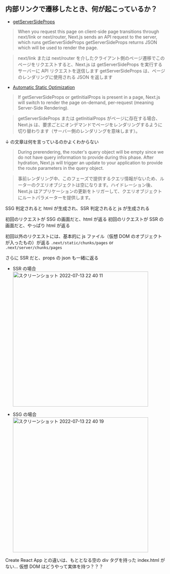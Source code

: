 ## 内部リンクで遷移したとき、何が起こっているか？

- [getServerSideProps](https://nextjs.org/docs/basic-features/data-fetching/get-server-side-props)

> When you request this page on client-side page transitions through next/link or next/router, Next.js sends an API request to the server, which runs getServerSideProps
> getServerSideProps returns JSON which will be used to render the page.

> next/link または next/router を介したクライアント側のページ遷移でこのページをリクエストすると、Next.js は getServerSideProps を実行するサーバーに API リクエストを送信します
> getServerSideProps は、ページのレンダリングに使用される JSON を返します

- [Automatic Static Optimization](https://nextjs.org/docs/advanced-features/automatic-static-optimization)

> If getServerSideProps or getInitialProps is present in a page, Next.js will switch to render the page on-demand, per-request (meaning Server-Side Rendering).

> getServerSideProps または getInitialProps がページに存在する場合、Next.js は、要求ごとにオンデマンドでページをレンダリングするように切り替わります（サーバー側のレンダリングを意味します）。

↓ の文章は何を言っているのかよくわからない

> During prerendering, the router's query object will be empty since we do not have query information to provide during this phase. After hydration, Next.js will trigger an update to your application to provide the route parameters in the query object.

> 事前レンダリング中、このフェーズで提供するクエリ情報がないため、ルーターのクエリオブジェクトは空になります。ハイドレーション後、Next.js はアプリケーションの更新をトリガーして、クエリオブジェクトにルートパラメーターを提供します。

SSG 判定されると html が生成され、SSR 判定されると js が生成される

初回のリクエストが SSG の画面だと、html が返る
初回のリクエストが SSR の画面だと、やっぱり html が返る

初回以外のリクエストには、基本的に js ファイル（仮想 DOM のオブジェクトが入ったもの）が返る
`.next/static/chunks/pages` or `.next/server/chunks/pages`

さらに SSR だと、props の json も一緒に返る

- SSR の場合
  <img width="426" alt="スクリーンショット 2022-07-13 22 40 11" src="https://user-images.githubusercontent.com/69495387/178747690-c3b5758b-e8ef-4e99-bbb5-08060f78410c.png">

- SSG の場合
  <img width="426" alt="スクリーンショット 2022-07-13 22 40 19" src="https://user-images.githubusercontent.com/69495387/178747697-8afcf9a9-f6a3-44a2-8fd6-98e2e2a11a58.png">

Create React App との違いは、もととなる空の div タグを持った index.html がない...
仮想 DOM はどうやって実体を持つ？？？
